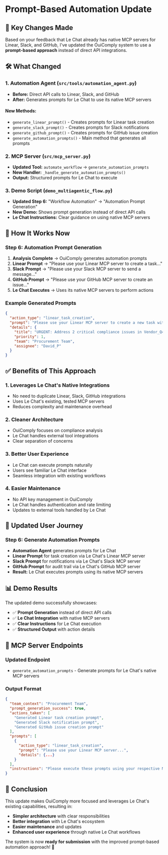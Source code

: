 # Prompt-Based Automation Update

## 🔄 Key Changes Made

Based on your feedback that Le Chat already has native MCP servers for Linear, Slack, and GitHub, I've updated the OuiComply system to use a **prompt-based approach** instead of direct API integrations.

## 🛠️ What Changed

### 1. **Automation Agent** (`src/tools/automation_agent.py`)
- **Before:** Direct API calls to Linear, Slack, and GitHub
- **After:** Generates prompts for Le Chat to use its native MCP servers

#### New Methods:
- `generate_linear_prompt()` - Creates prompts for Linear task creation
- `generate_slack_prompt()` - Creates prompts for Slack notifications  
- `generate_github_prompt()` - Creates prompts for GitHub issue creation
- `generate_automation_prompts()` - Main method that generates all prompts

### 2. **MCP Server** (`src/mcp_server.py`)
- **Updated Tool:** `automate_workflow` → `generate_automation_prompts`
- **New Handler:** `_handle_generate_automation_prompts()`
- **Output:** Structured prompts for Le Chat to execute

### 3. **Demo Script** (`demo_multiagentic_flow.py`)
- **Updated Step 6:** "Workflow Automation" → "Automation Prompt Generation"
- **New Demo:** Shows prompt generation instead of direct API calls
- **Le Chat Instructions:** Clear guidance on using native MCP servers

## 🎯 How It Works Now

### Step 6: Automation Prompt Generation

1. **Analysis Complete** → OuiComply generates automation prompts
2. **Linear Prompt** → "Please use your Linear MCP server to create a task..."
3. **Slack Prompt** → "Please use your Slack MCP server to send a message..."
4. **GitHub Prompt** → "Please use your GitHub MCP server to create an issue..."
5. **Le Chat Executes** → Uses its native MCP servers to perform actions

### Example Generated Prompts

```json
{
  "action_type": "linear_task_creation",
  "prompt": "Please use your Linear MCP server to create a new task with the following details:\n\n**Task Title:** URGENT: Address 2 critical compliance issues in Vendor_Q4.docx\n**Description:** [Detailed task description]\n**Priority:** 1 (urgent)\n**Team:** Procurement Team\n**Assignee:** David_P\n**Labels:** compliance, urgent, legal\n\nPlease create this task and return the task ID and URL.",
  "details": {
    "title": "URGENT: Address 2 critical compliance issues in Vendor_Q4.docx",
    "priority": 1,
    "team": "Procurement Team",
    "assignee": "David_P"
  }
}
```

## ✅ Benefits of This Approach

### 1. **Leverages Le Chat's Native Integrations**
- No need to duplicate Linear, Slack, GitHub integrations
- Uses Le Chat's existing, tested MCP servers
- Reduces complexity and maintenance overhead

### 2. **Cleaner Architecture**
- OuiComply focuses on compliance analysis
- Le Chat handles external tool integrations
- Clear separation of concerns

### 3. **Better User Experience**
- Le Chat can execute prompts naturally
- Users see familiar Le Chat interface
- Seamless integration with existing workflows

### 4. **Easier Maintenance**
- No API key management in OuiComply
- Le Chat handles authentication and rate limiting
- Updates to external tools handled by Le Chat

## 🚀 Updated User Journey

### Step 6: Generate Automation Prompts
- **Automation Agent** generates prompts for Le Chat
- **Linear Prompt** for task creation via Le Chat's Linear MCP server
- **Slack Prompt** for notifications via Le Chat's Slack MCP server
- **GitHub Prompt** for audit trail via Le Chat's GitHub MCP server
- **Result:** Le Chat executes prompts using its native MCP servers

## 📊 Demo Results

The updated demo successfully showcases:
- ✅ **Prompt Generation** instead of direct API calls
- ✅ **Le Chat Integration** with native MCP servers
- ✅ **Clear Instructions** for Le Chat execution
- ✅ **Structured Output** with action details

## 🎯 MCP Server Endpoints

### Updated Endpoint
- `generate_automation_prompts` - Generate prompts for Le Chat's native MCP servers

### Output Format
```json
{
  "team_context": "Procurement Team",
  "prompt_generation_success": true,
  "actions_taken": [
    "Generated Linear task creation prompt",
    "Generated Slack notification prompt", 
    "Generated GitHub issue creation prompt"
  ],
  "prompts": [
    {
      "action_type": "linear_task_creation",
      "prompt": "Please use your Linear MCP server...",
      "details": {...}
    }
  ],
  "instructions": "Please execute these prompts using your respective MCP servers (Linear, Slack, GitHub)"
}
```

## 🎉 Conclusion

This update makes OuiComply more focused and leverages Le Chat's existing capabilities, resulting in:
- **Simpler architecture** with clear responsibilities
- **Better integration** with Le Chat's ecosystem
- **Easier maintenance** and updates
- **Enhanced user experience** through native Le Chat workflows

The system is now **ready for submission** with the improved prompt-based automation approach! 🚀
